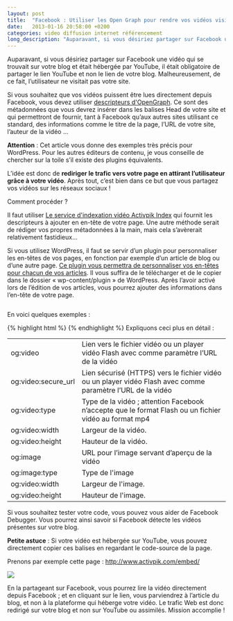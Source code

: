 ```yaml
---
layout: post
title:  "Facebook : Utiliser les Open Graph pour rendre vos vidéos visibles"
date:   2013-01-16 20:58:00 +0200
categories: video diffusion internet référencement
long_description: "Auparavant, si vous désiriez partager sur Facebook une vidéo qui se trouvait sur votre blog et était hébergée par YouTube, il était obligatoire de partager le lien YouTube et non le lien de votre blog. Malheureusement, de ce fait, l’utilisateur ne visitait pas votre site. Si vous souhaitez que vos vidéos puissent être lues directement depuis Facebook, vous devez utiliser Descripteurs OpenGraph"
---
```

Auparavant, si vous désiriez partager sur Facebook une vidéo qui se trouvait sur votre blog et était hébergée par YouTube, il était obligatoire de partager le lien YouTube et non le lien de votre blog. Malheureusement, de ce fait, l’utilisateur ne visitait pas votre site.

Si vous souhaitez que vos vidéos puissent être lues directement depuis Facebook, vous devez utiliser <a title="Descripteurs OpenGraph" href="http://ogp.me" target="_blank">descripteurs d'OpenGraph</a>. Ce sont des métadonnées que vous devrez insérer dans les balises Head de votre site et qui permettront de fournir, tant à Facebook qu’aux autres sites utilisant ce standard, des informations comme le titre de la page, l’URL de votre site, l’auteur de la vidéo ...

<strong>Attention</strong> : Cet article vous donne des exemples très précis pour WordPress. Pour les autres éditeurs de contenu, je vous conseille de chercher sur la toile s’il existe des plugins équivalents.

L’idée est donc de <strong>rediriger le trafic vers votre page en attirant l’utilisateur grâce à votre vidéo</strong>. Après tout, c’est bien dans ce but que vous partagez vos vidéos sur les réseaux sociaux !

Comment procéder ?

Il faut utiliser <a href="http://index.activpik.com">Le service d'indexation vidéo Activpik Index</a> qui fournit les descripteurs à ajouter en en-tête de votre page. Une autre méthode serait de rédiger vos propres métadonnées à la main, mais cela s’avèrerait relativement fastidieux...

Si vous utilisez WordPress, il faut se servir d’un plugin pour personnaliser les en-têtes de vos pages, en fonction par exemple d’un article de blog ou d’une autre page. <a href="https://github.com/ludovic-bouguerra/wppostcustomheader">Ce plugin vous permettra de personnaliser vos en-têtes pour chacun de vos articles</a>. Il vous suffira de le télécharger et de le copier dans le dossier « wp-content/plugin » de WordPress. Après l’avoir activé lors de l’édition de vos articles, vous pourrez ajouter des informations dans l’en-tête de votre page.

<img alt="" src="http://www.ludovicbouguerra.fr/wp-content/uploads/2013/01/Capture-d’écran-2013-01-16-à-21.43.53.png" />

En voici quelques exemples :

{% highlight html %}
<meta property="og:video" content="http://example.com/movie.swf" />
<meta property="og:video:secure_url" content="https://secure.example.com/movie.swf" />
<meta property="og:video:type" content="application/x-shockwave-flash" />
<meta property="og:video:width" content="400" />
<meta property="og:video:height" content="300" />
<meta property="og:image" content="http://example.com/ogp.jpg" />
<meta property="og:image:type" content="image/jpeg" />
<meta property="og:image:width" content="400" />
<meta property="og:image:height" content="300" />
{% endhighlight %}
Expliquons ceci plus en détail :
<table>
<tr><td>og:video</td><td>Lien vers le fichier vidéo ou un player vidéo Flash avec comme paramètre l’URL de la vidéo</td></tr>
<tr><td>og:video:secure_url</td><td>Lien sécurisé (HTTPS) vers le fichier vidéo ou un player vidéo Flash avec comme paramètre l’URL de la vidéo</td></tr>
<tr><td>og:video:type</td><td>Type de la vidéo ; attention Facebook n’accepte que le format Flash ou un fichier vidéo au format mp4</td></tr>
<tr><td>og:video:width</td><td>Largeur de la vidéo.</td></tr>
<tr><td>og:video:height</td><td>Hauteur de la vidéo.</td></tr>
<tr><td>og:image</td><td>URL pour l’image servant d’aperçu de la vidéo</td></tr>
<tr><td>og:image:type</td><td>Type de l'image</td></tr>
<tr><td>og:video:width</td><td>Largeur de l'image.</td></tr>
<tr><td>og:video:height</td><td>Hauteur de l'image.</td></tr>
</table>

Si vous souhaitez tester votre code, vous pouvez vous aider de Facebook Debugger. Vous pourrez ainsi savoir si Facebook détecte les vidéos présentes sur votre blog.

<strong>Petite astuce</strong> : Si votre vidéo est hébergée sur YouTube, vous pouvez directement copier ces balises en regardant le code-source de la page.

Prenons par exemple cette page :
http://www.activpik.com/embed/

 <img src="http://www.ludovicbouguerra.fr/wp-content/uploads/2013/01/Capture-d’écran-2013-01-16-à-22.20.40.png" />

En la partageant sur Facebook, vous pourrez lire la vidéo directement depuis Facebook ; et en cliquant sur le lien, vous parviendrez à l’article du blog, et non à la plateforme qui héberge votre vidéo. Le trafic Web est donc redirigé sur votre blog et non sur YouTube ou assimilés. Mission accomplie !
